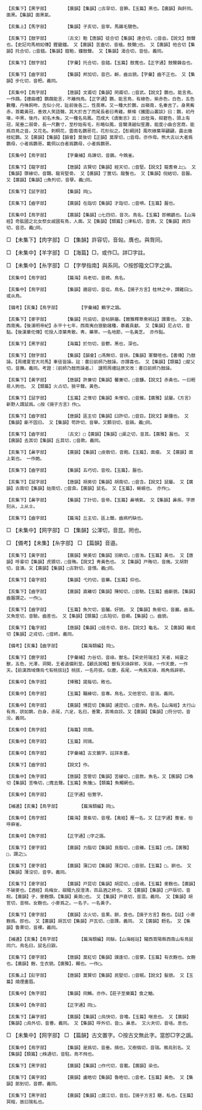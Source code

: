 <!-- { "loadSidebar": true } -->
	【亥集下】【黑字部】		【廣韻】【集韻】□古旱切，音簳。【玉篇】黑也。【廣韻】與皯同。面黑。【集韻】面黑氣。

	【亥集上】【馬字部】		【集韻】子亥切，音宰。馬雜毛驄色。

	【亥集下】【鼓字部】		〔古文〕鞈【唐韻】徒合切【集韻】達合切，□音沓。【說文】鼓聲也。【史記司馬相如傳】鏗鎗鐺。　又【廣韻】苦盍切，音榼。鼓聲□也。　又【廣韻】他合切【集韻】托合切，□音錔。【集韻】鏜鞈，鐘鼓聲。　又【集韻】渴合切，音佮。義同。

	【亥集下】【鼓字部】		【字彙】托合切，音錔。【玉篇】鼓寬也。【正字通】鼓聲雜沓也。

	【亥集下】【齒字部】		【集韻】邦加切，音巴。齖，齒出貌。【字彙】齒不正也。　又【集韻】步化切，音杷。義同。

	【亥集中】【鳥字部】		【唐韻】文甫切【集韻】罔甫切，□音武。【說文】鸚也。能言鳥。一作鵡。【禮曲禮】鸚鵡能言，不離飛鳥。【正字通】鸚，能言鳥，有綠色，紫赤色，白色，五色數種，丹咮鉤吻，舌似小兒，趾前後各二，性畏寒。又一種大於鸚，出嶺南，名秦吉了。身黑觜赤，首戴黃冠，善效人笑語聲。其大於吉了而尾長者曰靑雞。蔡絛《鐵圍山叢談》曰：鸚，初丹喙，中黑，後丹。初名木矦。又一種名烏鳳。范成大《虞衡志》云：出桂海，紺碧色，頭上有冠，尾垂二弱骨，長一尺數寸，至杪始有毛，形略似鳳，音聲淸越似笙蕭，能度小曲合宮商，能爲百鳥之音。又花名。刺桐花，雲南名鸚哥花，花形似之。【彭綱詩】風吹綠葉翠翩翩，露出幾枝紅鸚。又【廣韻】【集韻】【韻會】莫後切【正韻】莫厚切，□音母。亦作毋。熊大古以大者爲鸚母，小者爲鸚哥。戴侗以白者爲鸚母，小者爲鸚哥。

	【亥集中】【鳥字部】		【字彙補】烏諫切，音鷃。今鴳雀。

	【亥集下】【龍字部】		【唐韻】古賢切【集韻】經天切，□音堅。【說文】龍耆脊上□。　又【集韻】隳緣切，音翾。龍背堅骨。　又【廣韻】丁篋切。龍鬐也。　又【集韻】倪結切，音齧。又【廣韻】【集韻】□魚列切，音孽。義□同。

	【亥集下】【鼠字部】		【集韻】同□。

	【亥集下】【齒字部】		【廣韻】在詣切【集韻】才詣切，□音嚌。【玉篇】齧也。

	【亥集中】【鳥字部】		【廣韻】【集韻】□七四切，音次。鳥名。【玉篇】卽鵂鶹也。【山海經】奇肱國之北女祭女戚國有鳥，人面。又【集韻】【類篇】□津私切，音資。又【集韻】資四切，音恣。義□同。

□	【未集下】【肉字部】	□	【集韻】許容切，音匈。膺也。與胷同。

□	【未集中】【羊字部】	□	【海篇】□，或作□。詳□字註。

□	【未集中】【糸字部】	□	【字學指南】與系同。○按卽籀文□字之譌。

	【亥集中】【鳥字部】		【篇海】烏老切，音襖。鳥名。

	【亥集中】【鳥字部】		【集韻】牆容切，音從。鳥名。【揚子方言】桂林之中，謂雞曰□。或从鳥。

	【備考】【亥集】【鳥字部】		【字彙補】鶴字之譌。

	【亥集下】【麥字部】		【集韻】托協切，音帖餠屬。【爾雅釋草衆秫註】謂粟也。　又動，西南夷。【後漢明帝紀】永平十七年，西南夷白狼動諸種，慕義貢獻。　又【集韻】尼占切，音黏。【後漢華佗傳】佗授人漆葉靑散。靑，藥草。一名地節，一名黃芝。　亦作黏。

	【亥集下】【黑字部】		【海篇】於勿切，音鬱。黑也，深也。

	【亥集下】【鼓字部】		【集韻】【韻會】□馮無切，音扶。【集韻】軍聲喧也。【書傳】乃鼓譟。【周禮夏官大司馬】車徒皆譟。註：書曰前師乃鼓譟。亦謂喜也。　又【集韻】【類篇】□斐父切，音撫。義同。考證：〔前師乃鼓而譟者。〕　謹照周禮註原文改：書曰前師乃鼓譟。 

	【亥集下】【黃字部】		【唐韻】許兼切【集韻】馨兼切，□音馦。【說文】赤黃也。一曰輕易人姁也。　又【類篇】火占切，獫平聲。黃色。

	【亥集下】【鼠字部】		【玉篇】之惟切【集韻】朱惟切，□音錐。【廣雅】鼠屬。《方言》新野人謂鼠爲。○按《揚子方言》作□。

	【亥集下】【齒字部】		【唐韻】區主切【集韻】臼許切，□音巨。【說文】齗腫也。　又【集韻】齗不固曰。　又【集韻】苟許切，音舉。又顆羽切，音踽。義□同。

	【亥集下】【齒字部】		〔古文〕□【廣韻】【集韻】□渠之切，音其。【廣雅】齧也。　又【廣韻】去其切【集韻】丘其切，□音欺。義同。

	【亥集下】【鼻字部】		【廣韻】【集韻】□皮敎切，音鉋。【玉篇】，面瘡。　又【廣韻】面上氣也。　一作皰。

	【亥集下】【齒字部】		【集韻】五巧切，音咬。【玉篇】，齧也。

	【亥集下】【鼠字部】		【唐韻】胡男切【集韻】胡南切，□音含。【說文】鼠屬。　又【廣韻】古南切【集韻】姑南切，□音弇。【廣韻】鼠名。　又【玉篇】，蜥蜴也。　亦作□。

	【亥集下】【鼻字部】		【集韻】丁計切，音帝。【玉篇】鼻噴氣。　又【集韻】鼻疾。字原刻从，上从士。

	【亥集下】【齒字部】		【篇海】丘主切，區上聲。齒病朽缺也。

□	【未集中】【网字部】	□	【集韻】公渾切，音昆。罔也。

□	【備考】【未集】【糸字部】	□	【篇韻】音邉。

	【亥集下】【黃字部】		【廣韻】榮美切【集韻】羽軌切，□音洧。【玉篇】黃也。　又【唐韻】呼辠切【集韻】虎猥切，□音賄。【說文】靑黃色也。　又【集韻】戸賄切，音瘣。又胡對切，音潰。又【廣韻】【集韻】□古對切，音憒。義□同。

	【亥集下】【龠字部】		【集韻】弋灼切，音藥。【玉篇】仰也。

	【亥集下】【齒字部】		【廣韻】直離切【集韻】陳知切，□音馳。【玉篇】齒齗貌。【集韻】齒齧謂之。一作□。

	【亥集下】【齒字部】		【玉篇】魚欠切，音釅。好貌。　又【集韻】魚銜切，音巖。齒高。　又魚窆切，音驗。齒差也。　又【集韻】【類篇】□五陷切，音顑。【集韻】□，齒貌。

	【亥集下】【龜字部】		【唐韻】【集韻】□徒冬切，音彤。【說文】龜名。　又【廣韻】織戎切【集韻】之戎切，□音終。義同。

	【備考】【亥集】【齒字部】		【篇海類編】同□。

	【亥集下】【鹿字部】		【字彙補】力谷切，音祿。獸名。【宋史符瑞志】天者，純靈之獸，五色，光澤，洞閑，王者道備則至。【顧氏說略】獸有天祿辟邪，天祿，一作天鹿，一作天。【前漢西域傳烏弋有桃拔註】桃拔，一名符拔。似鹿，長尾，一角爲天祿，兩角爲辟邪。

	【亥集中】【魚字部】		【博雅】諾每切。敗也。

	【亥集中】【鳥字部】		【玉篇】職緣切，音專。鳥名。又他官切，音湍。義同。

	【亥集中】【鳥字部】		【廣韻】博昆切【集韻】逋昆切，□音奔。鳥名。【山海經】太行山有鳥，狀如鵲，白身，赤尾，六足，名曰，善驚，其鳴自詨。又【廣韻】【集韻】□符分切，音汾。義同。

	【亥集中】【鳥字部】		【海篇】同鴆。

	【亥集中】【鳥字部】		【玉篇】同鴇。

	【亥集中】【鳥字部】		【字彙補】古文鵝字。註詳本畫。

	【亥集下】【齒字部】		【說文】作。

	【亥集中】【魚字部】		【唐韻】苦管切【集韻】苦緩切，□音款。魚名。又【廣韻】口喚切【集韻】苦喚切，□寬去聲。【玉篇】魚撞□。【類篇】魚觸網也。

	【亥集中】【鳥字部】		【正字通】俗鶩字。

	【補遺】【亥集】【鳥字部】		【篇海類編】同□。

	【亥集中】【鳥字部】		【篇海】莫隹切，音埋。【禽經】雁一名。又【正字通】簷雀，俗呼麻雀。

	【亥集中】【魚字部】		【正字通】□字之譌。

	【亥集下】【麥字部】		【廣韻】力脂切【集韻】良脂切，□音離。【玉篇】□也。【廣雅】□，謂之□。

	【亥集下】【麥字部】		【廣韻】蒲口切【集韻】薄口切，□音部。【玉篇】□，餠也。　又【集韻】薄沒切，音孛。義同。

	【亥集下】【麥字部】		【廣韻】戸昆切【集韻】胡昆切，□音魂。【玉篇】麥麴也。【廣韻】不破麥也。【酒經】烏梅女，甜醹九投澄淸，百品酒之終也。　又【廣韻】【集韻】□戸版切，音睆。【廣韻】子，麥麴類。【集韻】黃蒸□也。　又【集韻】戸袞切，音混。義同。　又【集韻】胡官切，音桓。女麴也。小麥爲之。一名子。一名黃子。

	【亥集下】【麥字部】		【廣韻】古火切，音果。餠，食也。【揚子方言】麴也。【註】小麥麴爲。卽也。　又【廣韻】胡瓦切【集韻】戸瓦切，□音踝。義同。　又【廣韻】麪名。　又【集韻】魯果切，音裸。義同。

	【補遺】【亥集】【鳥字部】		【篇海類編】同鵌。【山海經註】隴西首陽縣西南山有鳥鼠同穴。鳥名曰，鼠名曰鼵。

	【亥集下】【麥字部】		【唐韻】莫紅切【集韻】謨逢切，□音蒙。【玉篇】有衣麴也。女麴也。【廣韻】麴，生衣貌。【廣雅】，糏也。一作□。

	【亥集上】【髟字部】		【唐韻】莫賢切【集韻】民堅切，□音眠。【說文】髮貌。　又【玉篇】燒煙畫眉。

	【亥集中】【魚字部】		【集韻】同鰷。亦作。【莊子至樂篇】食之鰌。

	【亥集中】【魚字部】		【正字通】同□。

	【亥集下】【鼻字部】		【廣韻】【集韻】□烏快切，音噲。【玉篇】喘息也。　又【廣韻】【集韻】□烏外切，音薈。義同。　又【集韻】呼外切，音□。鼻息。　又火夬切，音咶。息也。

□	【未集中】【网字部】	□	【篇韻】古文置字。○按古文無此字。當卽□字之譌。

	【亥集中】【鳥字部】		【集韻】是爲切，音垂。鴟也。又樹僞切，音瑞。鴉烏別名。又【集韻】【類篇】□株遇切，音駐。鳥不飛也。

	【亥集下】【黑字部】		【廣韻】【集韻】□作代切，音載。【廣韻】染也。

	【亥集下】【黃字部】		【廣韻】盧皓切【集韻】魯皓切，□音老。【玉篇】黃色。　又【集韻】郞到切，音嫪。義同。

	【亥集下】【黑字部】		【廣韻】【集韻】□莫江切，音尨。【揚子方言】黮，私也。【玉篇】冥暗，故曰隂私也。

